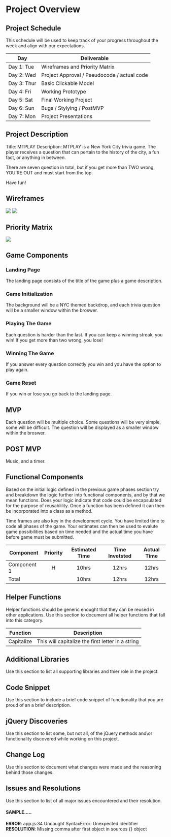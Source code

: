 # Project Overview

## Project Schedule

This schedule will be used to keep track of your progress throughout the week and align with our expectations.  

|  Day | Deliverable | 
|---|---| 
|Day 1: Tue| Wireframes and Priority Matrix|
|Day 2: Wed| Project Approval /  Pseudocode / actual code|
|Day 3: Thur| Basic Clickable Model |
|Day 4: Fri| Working Prototype |
|Day 5: Sat| Final Working Project |
|Day 6: Sun| Bugs / Stylying / PostMVP |
|Day 7: Mon| Project Presentations |


## Project Description

Title: MTPLAY
Description: MTPLAY is a New York City trivia game. The player receives a question 
that can pertain to the history of the city, a fun fact, or anything
in between. 

There are seven question in total, but if you get more than TWO wrong, 
YOU'RE OUT and must start from the top. 

Have fun! 


## Wireframes

<img src="https://res.cloudinary.com/dc6dj6gen/image/upload/v1522274216/IMG_3288.jpg">
                      
<img src="https://imgur.com/FaxoPGl">
                      

## Priority Matrix

<img src="https://imgur.com/HuHk7u2">

## Game Components

### Landing Page
The landing page consists of the title of the game plus a game description.


### Game Initialization
The background will be a NYC themed backdrop, and each trivia question will be a smaller window within the broswer.

### Playing The Game
Each question is harder than the last. If you can keep a winning streak, you win! If you get more than two wrong, you lose!

### Winning The Game
If you answer every question correctly you win and you have the option to play again.

### Game Reset
If you win or lose you go back to the landing page.

## MVP 

Each question will be multiple choice. Some questions will be very simple, some will be difficult. 
The question will be displayed as a smaller window within the broswer.

## POST MVP

Music, and a timer.

## Functional Components

Based on the initial logic defined in the previous game phases section try and breakdown the logic further into functional components, and by that we mean functions.  Does your logic indicate that code could be encapsulated for the purpose of reusablility.  Once a function has been defined it can then be incorporated into a class as a method. 

Time frames are also key in the development cycle.  You have limited time to code all phases of the game.  Your estimates can then be used to evalute game possibilities based on time needed and the actual time you have before game must be submitted. 

| Component | Priority | Estimated Time | Time Invetsted | Actual Time |
| --- | :---: |  :---: | :---: | :---: |
| Component 1 | H | 10hrs| 12hrs | 12hrs |
| Total |  | 10hrs| 12hrs | 12hrs |

## Helper Functions
Helper functions should be generic enought that they can be reused in other applications. Use this section to document all helper functions that fall into this category.

| Function | Description | 
| --- | :---: |  
| Capitalize | This will capitalize the first letter in a string | 

## Additional Libraries
 Use this section to list all supporting libraries and thier role in the project. 

## Code Snippet

Use this section to include a brief code snippet of functionality that you are proud of an a brief description.  

## jQuery Discoveries
 Use this section to list some, but not all, of the jQuery methods and\or functionality discovered while working on this project.

## Change Log
 Use this section to document what changes were made and the reasoning behind those changes.  

## Issues and Resolutions
 Use this section to list of all major issues encountered and their resolution.

#### SAMPLE.....
**ERROR**: app.js:34 Uncaught SyntaxError: Unexpected identifier                                
**RESOLUTION**: Missing comma after first object in sources {} object
